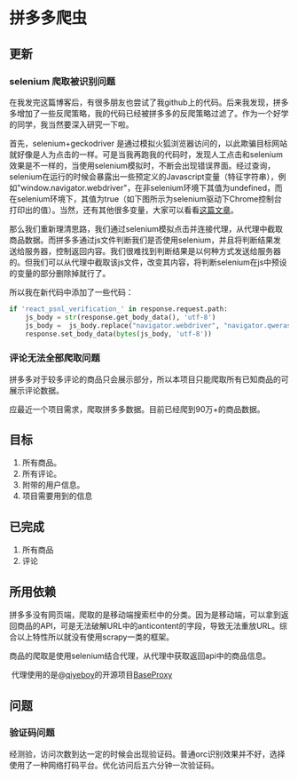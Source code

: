 # 拼多多爬虫

## 更新

### selenium 爬取被识别问题

在我发完这篇博客后，有很多朋友也尝试了我github上的代码。后来我发现，拼多多增加了一些反爬策略，我的代码已经被拼多多的反爬策略过滤了。作为一个好学的同学，我当然要深入研究一下啦。

首先，selenium+geckodriver 是通过模拟火狐浏览器访问的，以此欺骗目标网站就好像是人为点击的一样。可是当我再跑我的代码时，发现人工点击和selenium效果是不一样的，当使用selenium模拟时，不断会出现错误界面。经过查询，selenium在运行的时候会暴露出一些预定义的Javascript变量（特征字符串），例如"window.navigator.webdriver"，在非selenium环境下其值为undefined，而在selenium环境下，其值为true（如下图所示为selenium驱动下Chrome控制台打印出的值）。当然，还有其他很多变量，大家可以看看[这篇文章](http://www.site-digger.com/html/articles/20180821/653.html)。

那么我们重新理清思路，我们通过selenium模拟点击并连接代理，从代理中截取商品数据。而拼多多通过js文件判断我们是否使用selenium，并且将判断结果发送给服务器，控制返回内容。我们很难找到判断结果是以何种方式发送给服务器的。但我们可以从代理中截取该js文件，改变其内容，将判断selenium在js中预设的变量的部分删除掉就行了。

所以我在新代码中添加了一些代码：

```python
if 'react_psnl_verification_' in response.request.path:
	js_body = str(response.get_body_data(), 'utf-8')
	js_body =  js_body.replace("navigator.webdriver", "navigator.qwerasdfzxcv")
	response.set_body_data(bytes(js_body, 'utf-8'))
```

### 评论无法全部爬取问题

拼多多对于较多评论的商品只会展示部分，所以本项目只能爬取所有已知商品的可展示评论数据。



应最近一个项目需求，爬取拼多多数据。目前已经爬到90万+的商品数据。

## 目标

1. 所有商品。
2. 所有评论。
3. 附带的用户信息。
4. 项目需要用到的信息

## 已完成

1. 所有商品
2. 评论

## 所用依赖

​	拼多多没有网页端，爬取的是移动端搜索栏中的分类。因为是移动端，可以拿到返回商品的API，可是无法破解URL中的anticontent的字段，导致无法重放URL。综合以上特性所以就没有使用scrapy一类的框架。

​	商品的爬取是使用selenium结合代理，从代理中获取返回api中的商品信息。

​	代理使用的是@[qiyeboy](https://github.com/qiyeboy)的开源项目[BaseProxy]("https://github.com/qiyeboy/BaseProxy")

## 问题

### 验证码问题

​	经测验，访问次数到达一定的时候会出现验证码。普通orc识别效果并不好，选择使用了一种网络打码平台。优化访问后五六分钟一次验证码。









